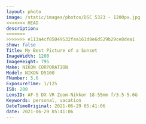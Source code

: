 ```yaml
---
layout: photo
image: /static/images/photos/DSC_5323 - 1200px.jpg
<<<<<<< HEAD
description:
=======
>>>>>>> e113a4cf85049532faa161d8e6d529b29ce8dea1
show: false
Title: My Best Picture of a Sunset
ImageWidth: 1200
ImageHeight: 795
Make: NIKON CORPORATION
Model: NIKON D5100
FNumber: 5.6
ExposureTime: 1/125
ISO: 200
LensID: AF-S DX VR Zoom-Nikkor 18-55mm f/3.5-5.6G
Keywords: personal, vacation
DateTimeOriginal: 2021-06-29 05:41:06
date: 2021-06-29 05:41:06
---
```

